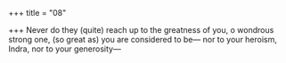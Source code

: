 +++
title = "08"

+++
Never do they (quite) reach up to the greatness of you, o wondrous  strong one, (so great as) you are considered to be—
nor to your heroism, Indra, nor to your generosity—